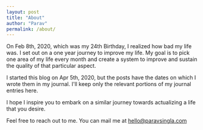 ```yaml
---
layout: post
title: "About"
author: "Parav"
permalink: /about/
---
```


On Feb 8th, 2020, which was my 24th Birthday, I realized how bad my life was. I set out on a one year journey to improve my life. My goal is to pick one area of my life every month and create a system to improve and sustain the quality of that particular aspect.

I started this blog on Apr 5th, 2020, but the posts have the dates on which I wrote them in my journal. I'll keep only the relevant portions of my journal entries here.

I hope I inspire you to embark on a similar journey towards actualizing a life that you desire.

Feel free to reach out to me. You can mail me at hello@paravsingla.com
